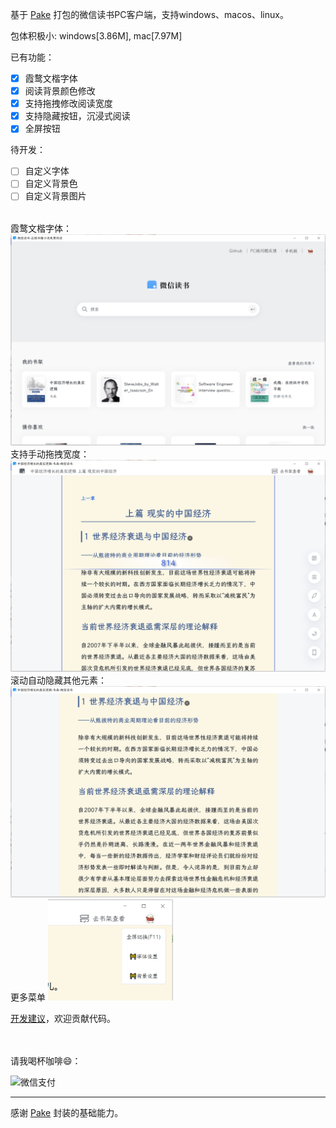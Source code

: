 基于 [Pake](https://github.com/tw93/Pake/) 打包的微信读书PC客户端，支持windows、macos、linux。

包体积极小: windows[3.86M], mac[7.97M]

已有功能：
- [x] 霞鹜文楷字体
- [x] 阅读背景颜色修改
- [x] 支持拖拽修改阅读宽度
- [x] 支持隐藏按钮，沉浸式阅读 
- [x] 全屏按钮

待开发：
- [ ] 自定义字体
- [ ] 自定义背景色
- [ ] 自定义背景图片

<br/>
霞鹜文楷字体：

<img src='./imgs/weread-index.png' width=600/>

<br/>
支持手动拖拽宽度：

<img src='./imgs/read-width.png' width=600/>

<br/>
滚动自动隐藏其他元素：

<img src='./imgs/hide-icons.png' width=600/>

<br/>
更多菜单

<img src='./imgs/menu.png' width=200/>


<br/>

[开发建议](https://github.com/zeyios/weread-pc/wiki/%E5%BC%80%E5%8F%91%E5%BB%BA%E8%AE%AE)，欢迎贡献代码。

<br/><br/>
请我喝杯咖啡😄：

<img src='https://github.com/zeyios/weread-pc/assets/10176630/6df3a76e-41b0-4241-bfd4-c63c0e100411' alt='微信支付' width=100/>

---
感谢 [Pake](https://github.com/tw93/Pake/) 封装的基础能力。
